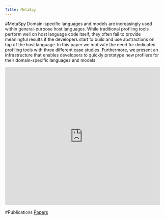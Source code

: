 ```yaml
---
Title: MetaSpy
---
```

#MetaSpy
Domain-specific languages and models are increasingly used within general-purpose host languages. While traditional profiling tools perform well on host language code itself, they often fail to provide meaningful results if the developers start to build and use abstractions on top of the host language. In this paper we motivate the need for dedicated profiling tools with three different case studies. Furthermore, we present an infrastructure that enables developers to quickly prototype new profilers for their domain-specific languages and models.

<div style="width: 100%" id="\__ss_8459769"><iframe src="http://www.slideshare.net/slideshow/embed_code/8459769" width="100%" height="450" frameborder="0" marginwidth="0" marginheight="0" scrolling="no"></iframe></div>

#Publications
[Papers](%assets_url%/scgbib/?query=metaspy&filter=Year)
